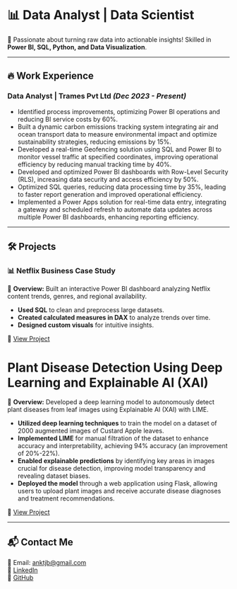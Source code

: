 # 📊 Data Analyst | Data Scientist

🚀 Passionate about turning raw data into actionable insights! Skilled in **Power BI, SQL, Python, and Data Visualization**.

---

## 🔥 Work Experience

### **Data Analyst  | Trames Pvt Ltd** _(Dec 2023 - Present)_
- Identified process improvements, optimizing Power BI operations and reducing BI service costs by 60%.  
- Built a dynamic carbon emissions tracking system integrating air and ocean transport data to measure environmental impact and optimize sustainability strategies, reducing emissions by 15%.
- Developed a real-time Geofencing solution using SQL and Power BI to monitor vessel traffic at specified coordinates, improving operational efficiency by reducing manual tracking time by 40%.
- Developed and optimized Power BI dashboards with Row-Level Security (RLS), increasing data security and access efficiency by 50%.  
- Optimized SQL queries, reducing data processing time by 35%, leading to faster report generation and improved operational efficiency.  
- Implemented a Power Apps solution for real-time data entry, integrating a gateway and scheduled refresh to automate data updates across multiple Power BI dashboards, enhancing reporting efficiency.

---

## 🛠️ Projects

### **📊 Netflix Business Case Study**
📌 **Overview:** Built an interactive Power BI dashboard analyzing Netflix content trends, genres, and regional availability.
- **Used SQL** to clean and preprocess large datasets.
- **Created calculated measures in DAX** to analyze trends over time.
- **Designed custom visuals** for intuitive insights.

🔗 [View Project](https://github.com/yourgithub/netflix-dashboard)

# Plant Disease Detection Using Deep Learning and Explainable AI (XAI)
📌 **Overview:** Developed a deep learning model to autonomously detect plant diseases from leaf images using Explainable AI (XAI) with LIME.
- **Utilized deep learning techniques** to train the model on a dataset of 2000 augmented images of Custard Apple leaves.
- **Implemented LIME** for manual filtration of the dataset to enhance accuracy and interpretability, achieving 94% accuracy (an improvement of 20%-22%).
- **Enabled explainable predictions** by identifying key areas in images crucial for disease detection, improving model transparency and revealing dataset biases.
- **Deployed the model** through a web application using Flask, allowing users to upload plant images and receive accurate disease diagnoses and treatment recommendations.

🔗 [View Project](https://github.com/ANIKET010pixel/Enhanced-Plant-Disease-Detection-using-Explainable-AI-Technique-)

---

## 📬 Contact Me
📧 Email: anktjb@gmail.com  
💼 [LinkedIn](https://www.linkedin.com/in/aniket-lokhande-9b1482219/)  
📂 [GitHub]([https://github.com/yourgithub](https://github.com/ANIKET010pixel/))  
